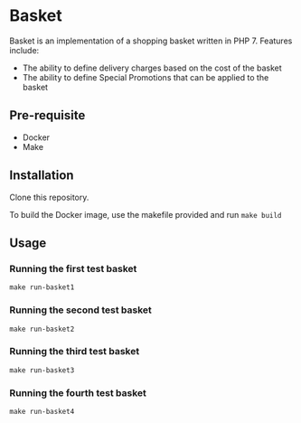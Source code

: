 # Basket

Basket is an implementation of a shopping basket written in PHP 7.
Features include:
 - The ability to define delivery charges based on the cost of the basket
 - The ability to define Special Promotions that can be applied to the basket 

## Pre-requisite
- Docker
- Make

## Installation
Clone this repository.

To build the Docker image, use the makefile provided and run
```make build```

## Usage

### Running the first test basket
```
make run-basket1
```
### Running the second test basket
```
make run-basket2
```
### Running the third test basket
```
make run-basket3
```
### Running the fourth test basket
```
make run-basket4
```